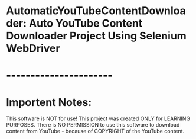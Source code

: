 # AutomaticYouTubeContentDownloader: Auto YouTube Content Downloader Project Using Selenium WebDriver
# ----------------------
# Importent Notes:
This software is NOT for use! This project was created ONLY for LEARNING PURPOSES.
There is NO PERMISSION to use this software to download content from YouTube - because of COPYRIGHT of the YouTube content.
